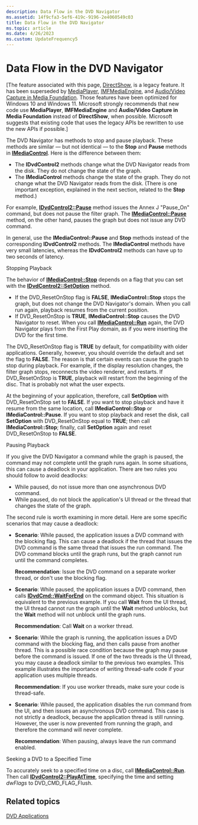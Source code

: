 ```yaml
---
description: Data Flow in the DVD Navigator
ms.assetid: 14f9cfa3-5ef6-419c-9196-2e4060549c03
title: Data Flow in the DVD Navigator
ms.topic: article
ms.date: 4/26/2023
ms.custom: UpdateFrequency5
---
```


# Data Flow in the DVD Navigator

\[The feature associated with this page, [DirectShow](/windows/win32/directshow/directshow), is a legacy feature. It has been superseded by [MediaPlayer](/uwp/api/Windows.Media.Playback.MediaPlayer), [IMFMediaEngine](/windows/win32/api/mfmediaengine/nn-mfmediaengine-imfmediaengine), and [Audio/Video Capture in Media Foundation](/windows/win32/medfound/audio-video-capture-in-media-foundation). Those features have been optimized for Windows 10 and Windows 11. Microsoft strongly recommends that new code use **MediaPlayer**, **IMFMediaEngine** and **Audio/Video Capture in Media Foundation** instead of **DirectShow**, when possible. Microsoft suggests that existing code that uses the legacy APIs be rewritten to use the new APIs if possible.\]

The DVD Navigator has methods to stop and pause playback. These methods are similar — but not identical — to the **Stop** and **Pause** methods in [**IMediaControl**](/windows/desktop/api/Control/nn-control-imediacontrol). Here is the difference between them:

-   The **IDvdControl2** methods change what the DVD Navigator reads from the disk. They do not change the state of the graph.
-   The **IMediaControl** methods change the state of the graph. They do not change what the DVD Navigator reads from the disk. (There is one important exception, explained in the next section, related to the **Stop** method.)

For example, [**IDvdControl2::Pause**](/windows/desktop/api/Strmif/nf-strmif-idvdcontrol2-pause) method issues the Annex J "Pause\_On" command, but does not pause the filter graph. The [**IMediaControl::Pause**](/windows/desktop/api/Control/nf-control-imediacontrol-pause) method, on the other hand, pauses the graph but does not issue any DVD command.

In general, use the **IMediaControl::Pause** and **Stop** methods instead of the corresponding **IDvdControl2** methods. The **IMediaControl** methods have very small latencies, whereas the **IDvdControl2** methods can have up to two seconds of latency.

Stopping Playback

The behavior of [**IMediaControl::Stop**](/windows/desktop/api/Control/nf-control-imediacontrol-stop) depends on a flag that you can set with the [**IDvdControl2::SetOption**](/windows/desktop/api/Strmif/nf-strmif-idvdcontrol2-setoption) method.

-   If the DVD\_ResetOnStop flag is **FALSE**, **IMediaControl::Stop** stops the graph, but does not change the DVD Navigator's domain. When you call run again, playback resumes from the current position.
-   If DVD\_ResetOnStop is **TRUE**, **IMediaControl::Stop** causes the DVD Navigator to reset. When you call [**IMediaControl::Run**](/windows/desktop/api/Control/nf-control-imediacontrol-run) again, the DVD Navigator plays from the First Play domain, as if you were inserting the DVD for the first time.

The DVD\_ResetOnStop flag is **TRUE** by default, for compatibility with older applications. Generally, however, you should override the default and set the flag to **FALSE**. The reason is that certain events can cause the graph to stop during playback. For example, if the display resolution changes, the filter graph stops, reconnects the video renderer, and restarts. If DVD\_ResetOnStop is **TRUE**, playback will restart from the beginning of the disc. That is probably not what the user expects.

At the beginning of your application, therefore, call **SetOption** with DVD\_ResetOnStop set to **FALSE**. If you want to stop playback and have it resume from the same location, call **IMediaControl::Stop** or **IMediaControl::Pause**. If you want to stop playback and reset the disk, call **SetOption** with DVD\_ResetOnStop equal to **TRUE**; then call **IMediaControl::Stop**; finally, call **SetOption** again and reset DVD\_ResetOnStop to **FALSE**.

Pausing Playback

If you give the DVD Navigator a command while the graph is paused, the command may not complete until the graph runs again. In some situations, this can cause a deadlock in your application. There are two rules you should follow to avoid deadlocks:

-   While paused, do not issue more than one asynchronous DVD command.
-   While paused, do not block the application's UI thread or the thread that changes the state of the graph.

The second rule is worth examining in more detail. Here are some specific scenarios that may cause a deadlock:

-   **Scenario**: While paused, the application issues a DVD command with the blocking flag. This can cause a deadlock if the thread that issues the DVD command is the same thread that issues the run command. The DVD command blocks until the graph runs, but the graph cannot run until the command completes.

    **Recommendation**: Issue the DVD command on a separate worker thread, or don't use the blocking flag.

-   **Scenario**: While paused, the application issues a DVD command, then calls [**IDvdCmd::WaitForEnd**](/windows/desktop/api/Strmif/nf-strmif-idvdcmd-waitforend) on the command object. This situation is equivalent to the previous example. If you call **Wait** from the UI thread, the UI thread cannot run the graph until the **Wait** method unblocks, but the **Wait** method will not unblock until the graph runs.

    **Recommendation**: Call **Wait** on a worker thread.

-   **Scenario**: While the graph is running, the application issues a DVD command with the blocking flag, and then calls pause from another thread. This is a possible race condition because the graph may pause before the command is issued. If one of the two threads is the UI thread, you may cause a deadlock similar to the previous two examples. This example illustrates the importance of writing thread-safe code if your application uses multiple threads.

    **Recommendation**: If you use worker threads, make sure your code is thread-safe.

-   **Scenario**: While paused, the application disables the run command from the UI, and then issues an asynchronous DVD command. This case is not strictly a deadlock, because the application thread is still running. However, the user is now prevented from running the graph, and therefore the command will never complete.

    **Recommendation**: When pausing, always leave the run command enabled.

Seeking a DVD to a Specified Time

To accurately seek to a specified time on a disc, call [**IMediaControl::Run**](/windows/desktop/api/Control/nf-control-imediacontrol-run). Then call [**IDvdControl2::PlayAtTime**](/windows/desktop/api/Strmif/nf-strmif-idvdcontrol2-playattime), specifying the time and setting *dwFlags* to DVD\_CMD\_FLAG\_Flush.

## Related topics

<dl> <dt>

[DVD Applications](dvd-applications.md)
</dt> </dl>

 

 



